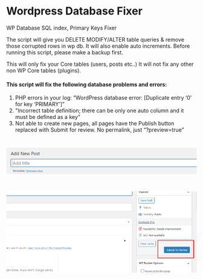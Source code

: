 # Wordpress Database Fixer
WP Database SQL index, Primary Keys Fixer


The script will give you DELETE MODIFY/ALTER table queries & remove those corrupted rows in wp db. It will also enable auto increments.
Before running this script, please make a backup first.

This will only fix your Core tables (users, posts etc..) It will not fix any other non WP Core tables (plugins).


#### This script will fix the following database problems and errors:

1. PHP errors in your log: “WordPress database error: [Duplicate entry ‘0’ for key ‘PRIMARY’]”
2. "Incorrect table definition; there can be only one auto column and it must be defined as a key”
3. Not able to create new pages, all pages have the Publish button replaced with Submit for review. 
No permalink, just “?preview=true”


# ![Markdown Here logo](https://raw.githubusercontent.com/trgcyln/wordpress-database-fixer/master/Symptom-2.png)
# ![Markdown Here logo](https://raw.githubusercontent.com/trgcyln/wordpress-database-fixer/master/Symptom.png)
